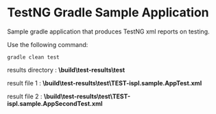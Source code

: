 # TestNG Gradle Sample Application
Sample gradle application that produces TestNG xml reports on testing.

Use the following command:
```
gradle clean test
```
results directory : **\build\test-results\test**

result file 1 : **\build\test-results\test\TEST-ispl.sample.AppTest.xml**

result file 2 : **\build\test-results\test\TEST-ispl.sample.AppSecondTest.xml**
